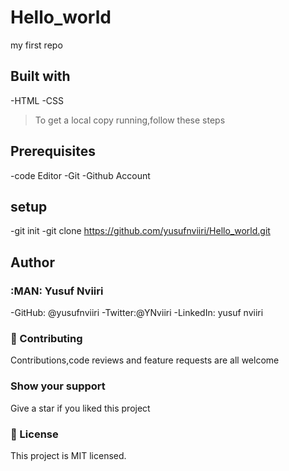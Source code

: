 # Hello_world

my first repo

## Built with
-HTML
-CSS

>To get a local copy running,follow these steps

## Prerequisites
-code Editor
-Git
-Github Account

## setup

-git init
-git clone https://github.com/yusufnviiri/Hello_world.git

## Author

### :MAN: Yusuf Nviiri

-GitHub: @yusufnviiri
-Twitter:@YNviiri
-LinkedIn: yusuf nviiri

### :handshake: Contributing
Contributions,code reviews and feature requests are all welcome

### Show your support
Give a star if you liked this project

### :memo: License

This project is MIT licensed.